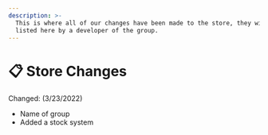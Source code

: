 ```yaml
---
description: >-
  This is where all of our changes have been made to the store, they will be
  listed here by a developer of the group.
---
```


# 📋 Store Changes

Changed: (3/23/2022)

* Name of group
* Added a stock system



